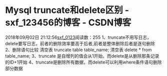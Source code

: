 # Mysql truncate和delete区别 - sxf_123456的博客 - CSDN博客
2018年09月02日 21:12:56[sxf_0123](https://me.csdn.net/sxf_123456)阅读数：255
1、truncate不用写日志，delete要写日志，前者的删除效率要高于后者,前者是整体删除后者是逐句删除
2、删除语句比较
清空表 truncate table table_name;
清空表 delete * from table_name;
3、truncate 是自增列的值会从1开始，而delete是从删除那条记录的ID+1开始
4、truncate是删除所有数据，而delete可以利用where条件语句删除部分数据
